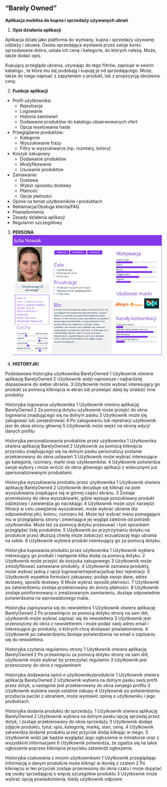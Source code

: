 ## **“Barely Owned”**

 **Aplikacja mobilna do kupna i sprzedaży używanych ubrań**

1. **Opis działania aplikacji**

Aplikacja działa jako platforma do wymiany, kupna i sprzedaży używanej odzieży i obuwia. Osoba sprzedająca wystawia przez swoje konto sprzedawane dobra, ustala ich cenę i kategorie, do których należą. Może, także dodać opis.

Kupujący przegląda ubrania, używając do tego filtrów, zapisuje w swoim katalogu , te które mu się podobają i kupuję je od sprzedającego. Może, także do niego napisać z zapytaniem o produkt, lub z propozycją obniżenia ceny.

2. **Funkcje aplikacji**
  - Profil użytkownika:
    - Rejestracja
    - Logowanie
    - Historia zamówień
    - Dodawanie produktów do katalogu obserwowanych ofert
    - Opcja resetowania hasła
  - Przeglądanie produktów:
    - Kategorie
    - Wyszukiwanie frazy
    - Filtry w wyszukiwarce (np. rozmiary, kolory)
  - Koszyk zakupowy:
    - Dodawanie produktów
    - Modyfikowanie
    - Usuwanie produktów
  - Zamawanie:
    - Dostawa
    - Wybór sposobu dostawy
    - Płatność
    - Opcje płatności
  - Opinie na temat użytkowników i produktach
  - Reklamacja/Obsługa klienta/FAQ
  - Powiadomienia
  - Zasady działania aplikacji
  - Regulamin szczegółowy


3. **PERSONA**
![Alt text](image.png)

4. **HISTORYJKI** 


Podstawowa historyjka użytkownika BarelyOwned
1 Użytkownik otwiera aplikację BarelyOwned
2 Użytkownik widzi najnowsze i najbardziej dopasowane do siebie ubrania.
3 Użytkownik może wybrać interesujący go produkt za pomocą kliknięcia w ekran lub przewijać dalej by znaleźć inne produkty

Historyjka logowania użytkownika
1 Użytkownik otwiera aplikację BarelyOwned
2 Za pomocą dotyku użytkownik może przejść do okna logowania znajdującego się na dolnym pasku
3 Użytkownik może się zalogować lub zarejestrować
4 Po zalogowaniu lub rejestracji użytkownik jest do okna strony głównej
5 Użytkownik może wejść na stronę edycji danych profilu

Historyjka personalizowania produktów przez użytkownika
1 Użytkownika otwiera aplikację BarelyOwned
2 Użytkownik za pomocą kliknięcia przycisku znajdującego się na dolnym pasku personalizuj zostanie przekierowany do okna ustawień
3 Użytkownik może wybrać interesujące go kategorie, rozmiary, marki oraz użytkowników.
4 Użytkownik potwierdza swoje wybory i może wrócić do okna głównego aplikacji z widocznymi już spersonalizowanymi produktami. 

Historyjka wyszukiwania produktu przez użytkownika
1 Użytkownik otwiera aplikację BarelyOwned
2 Użytkownik decyduje się kliknąć na pole wyszukiwania znajdujące się w górnej części ekranu.
3 Zostaje przeniesiony do okna wyszukiwarki, gdzie wpisuje poszukiwany produkt odzieżowy i zatwierdza go naciskając
4 Użytkownik może użyć narzędzi filtracji w celu zawężenia wyszukiwań, może wybrać ubrania dla odpowiedniej płci, koloru, rozmiaru itd. Może też wybrać menu pomagające mu w przeglądaniu strony i zmieniające jej wygląd zależnie od potrzeb użytkownika. Może też za pomocą dotyku przesuwać i tym sposobem przeglądać listę produktów. 
5 Użytkownik po przytrzymaniu dotyku na produkcie przez dłuższą chwilę może zobaczyć wizualizację tego ubrania na sobie. 
6 Użytkownik wybiera produkt interesujący go za pomocą dotyku.



Historyjka kupowania produktu przez użytkownika
1 Użytkownik wybiera interesujący go produkt i następnie klika dodaj za pomocą dotyku.
2 Użytkownik może przejść do koszyka zakupowego 
3 Użytkownik może zmodyfikować zamawiane produkty. 
4 Użytkownik zamawia produkty, może wybrać jedną z opcji logowanie/rejestracja/kup bez rejestracji. 
5 Użytkownik wypełnia formularz zakupowy: podaje swoje dane, adres dostawy, sposób dostawy.
6 Może wybrać sposób płatności.
7 Użytkownik po zatwierdzeniu zostaje przekierowany do strony płatności.
8 Użytkownik zostaje poinformowany o zrealizowanym zamówieniu, dostaje odpowiednie potwierdzania na wprowadzonego maila.


Historyjka zapisywania się do newslettera
1 Użytkownik otwiera aplikację BarelyOwned 
2 Po przewinięciu za pomocą dotyku strony na sam dół, użytkownik może wybrać zapisać się do newslettera
3 Użytkownik  jest przenoszony do okna z newsletterem i może podać swój adres email i interesujące go produkty, o których chcę dostawać powiadomienia.
4 Użytkownik po zatwierdzeniu dostaje potwierdzenia na email o zapisaniu się do newslettera. 

Historyjka czytania regulaminu strony
1 Użytkownik otwiera aplikację BarelyOwned 
2 Po przewinięciu za pomocą dotyku strony na sam dół, użytkownik może wybrać by przeczytać regulamin
3 Użytkownik jest przenoszony do okna z regulaminem

Historyjka dodawania opinii o użytkowniku/produkcie
1 Użytkownik otwiera aplikację BarelyOwned 
2 Użytkownik wybiera na dolnym pasku swój profil przez dotyk, a następnie jest przekierowany do okna swojego profilu
3 Użytkownik wybiera swoje ostatnie zakupy
4 Użytkownik po potwierdzeniu przybycia paczki z ubraniem, może wystawić opinię o użytkowniku i jego produktach.

Historyjka dodania produktu do sprzedaży.
1 Użytkownik otwiera aplikację BarelyOwned
2 Użytkownik wybiera na dolnym pasku opcję sprzedaj przez dotyk, i zostaje przekierowany do okna sprzedaży
3 Użytkownik dodaje zdjęcie produktu, tytuł, opis, kategorię, markę, stan, cenę.
4 Użytkownik zatwierdza dodanie produktu przez przycisk dodaj kilkając w niego.
5 Użytkownik widzi jak będzie wyglądać jego ogłoszenie w miniaturze oraz z wszystkimi informacjami
6 Użytkownik potwierdza, że zgadza się na takie ogłoszenie poprzez kliknięcie przycisku zatwierdź ogłoszenie. 

Historyjka czatowania z innymi użytkownikami
1 Użytkownik przeglądając informację o danym produkcie może kliknąć w ikonkę z czatem
2 Po kliknięciu w ten przycisk zostaje przeniesiony do okna czatu i może dopytać się osoby sprzedającej o więcej szczegółów produktu
3 Użytkownik może wybrać opcję powiadomienia, kiedy użytkownik odpowie



